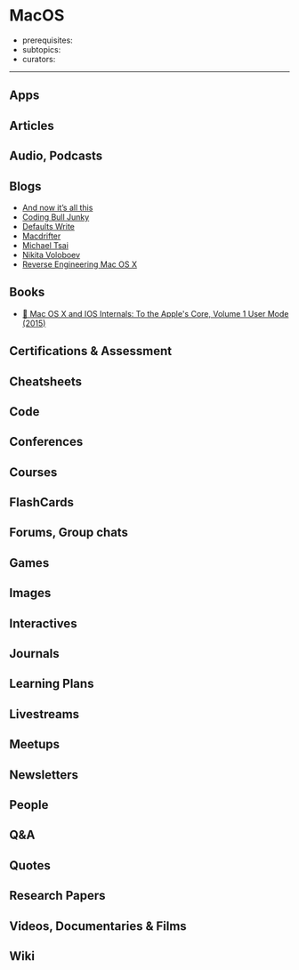 # MacOS

- prerequisites:
- subtopics:
- curators:

------

## Apps

## Articles

## Audio, Podcasts

## Blogs

- [And now it’s all this](http://leancrew.com/all-this/)
- [Coding Bull Junky](https://codingbulljunky.wordpress.com/)
- [Defaults Write](http://www.defaults-write.com/)
- [Macdrifter](http://macdrifter.com/)
- [Michael Tsai](https://mjtsai.com/blog/)
- [Nikita Voloboev](https://medium.com/@nikitavoloboev)
- [Reverse Engineering Mac OS X](https://reverse.put.as/)


## Books

- [📕 Mac OS X and IOS Internals: To the Apple's Core, Volume 1 User Mode (2015)](https://www.goodreads.com/book/show/24730644-mac-os-x-and-ios-internals)


## Certifications & Assessment

## Cheatsheets

## Code

## Conferences

## Courses

## FlashCards

## Forums, Group chats

## Games

## Images

## Interactives

## Journals

## Learning Plans

## Livestreams

## Meetups

## Newsletters

## People

## Q&A

## Quotes

## Research Papers

## Videos, Documentaries & Films

## Wiki
